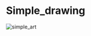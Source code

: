 # Simple_drawing
![simple_art](https://user-images.githubusercontent.com/98119218/169328504-5a0a3723-58c3-4262-b1a7-075bc4052148.png)
